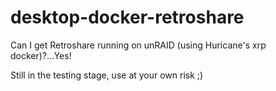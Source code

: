 # desktop-docker-retroshare
Can I get Retroshare running on unRAID (using Huricane's xrp docker)?...Yes!

Still in the testing stage, use at your own risk ;)
